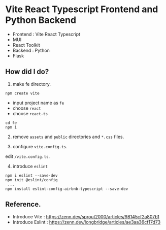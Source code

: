 # Vite React Typescript Frontend and Python Backend

* Frontend : Vite React Typescript
 * MUI
 * React Toolkit
* Backend : Python
 * Flask

## How did I do?

1. make fe directory.

```
npm create vite
```

* input project name as `fe`
* choose `react`
* choose `react-ts`

```
cd fe
npm i
```

2. remove `assets` and `public` directories and `*.css` files.

3. configure `vite.config.ts`.

edit `/vite.config.ts`.

4. introduce `eslint`

```
npm i eslint --save-dev
npm init @eslint/config
 ...
npm install eslint-config-airbnb-typescript --save-dev
```


## Reference.

* Introduce Vite :  https://zenn.dev/sprout2000/articles/98145cf2a807b1
* Introduce Eslint : https://zenn.dev/longbridge/articles/ae3aa36cf17d73

